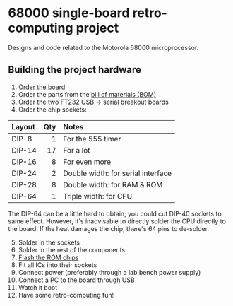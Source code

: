 # 68000 single-board retro-computing project
Designs and code related to the Motorola 68000 microprocessor.

## Building the project hardware
1. [Order the board](TS2/v2.1/README.md)
2. Order the parts from the [bill of materials (BOM)](TS2/v2.1/bom.pdf)
3. Order the two FT232 USB -> serial breakout boards
4. Order the chip sockets:

| Layout    | Qty   | Notes                                 |
|:---       | ---:  | :---                                  |
| DIP-8     | 1     | For the 555 timer                     |
| DIP-14    | 17    | For a lot                             |
| DIP-16    | 8     | For even more                         |
| DIP-24    | 2     | Double width: for serial interface    |
| DIP-28    | 8     | Double width: for RAM & ROM           |
| DIP-64    | 1     | Triple width: for CPU.                |

The DIP-64 can be a little hard to obtain, you could cut DIP-40 sockets to same effect. However, it's inadvisable to 
directly solder the CPU directly to the board. If the heat damages the chip, there's 64 pins to de-solder.

5. Solder in the sockets
6. Solder in the rest of the components
7. [Flash the ROM chips](http://jefftranter.blogspot.com/2016/12/building-68000-single-board-computer_7.html)
8. Fit all ICs into their sockets
9. Connect power (preferably through a lab bench power supply)
10. Connect a PC to the board through USB
11. Watch it boot
12. Have some retro-computing fun!
 